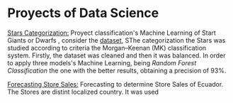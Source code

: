 # Proyects of Data Science


[Stars Categorization:](https://github.com/cristianBMJ/ProyectsDataScience/blob/main/classification-star.ipynb)   Proyect classification's Machine Learning of Start Giants  or  Dwarfs , consider the  [dataset](https://www.kaggle.com/datasets/vinesmsuic/star-categorization-giants-and-dwarfs), SThe categorization the Stars was studied according to criteria the Morgan–Keenan (MK) classification system. Firstly, the dataset was cleaned  and then it was balanced. In order to apply  three models's Machine Learning, being *Random Forest Classification*   the one with the better results, obtaining a precision of 93%.  


[Forecasting Store Sales:](https://github.com/cristianBMJ/ProyectsDataScience/blob/main/time-series-store-sales.ipynb) Forecasting to determine Store Sales of Ecuador. The Stores are distint localized country. It was used 
